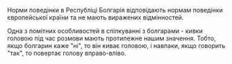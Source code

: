 Норми поведінки в Республіці Болгарія відповідають нормам поведінки європейської країни та не мають виражених відмінностей.

Одна з помітних особливостей в спілкуванні з болгарами - кивки головою під час розмови мають протилежне нашим значення. Тобто, якщо болгарин каже "ні", то він киває головою, і навпаки, якщо говорить "так", то повертає голову вправо-вліво.
